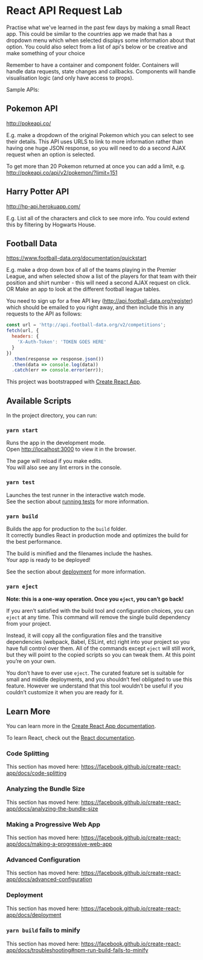 # React API Request Lab

Practise what we've learned in the past few days by making a small React app. This could be similar to the countries app we made that has a dropdown menu which when selected displays some information about that option. You could also select from a list of api's below or be creative and make something of your choice

Remember to have a container and component folder. Containers will handle data requests, state changes and callbacks. Components will handle visualisation logic (and only have access to props).

Sample APIs:

## Pokemon API

http://pokeapi.co/

E.g. make a dropdown of the original Pokemon which you can select to see their details. This API uses URLS to link to more information rather than having one huge JSON response, so you will need to do a second AJAX request when an option is selected.

To get more than 20 Pokemon returned at once you can add a limit, e.g. http://pokeapi.co/api/v2/pokemon/?limit=151

## Harry Potter API

http://hp-api.herokuapp.com/

E.g. List all of the characters and click to see more info. You could extend this by filtering by Hogwarts House.

## Football Data

https://www.football-data.org/documentation/quickstart

E.g. make a drop down box of all of the teams playing in the Premier League, and when selected show a list of the players for that team with their position and shirt number - this will need a second AJAX request on click. OR Make an app to look at the different football league tables.

You need to sign up for a free API key (http://api.football-data.org/register) which should be emailed to you right away, and then include this in any requests to the API as follows:

```js
const url = 'http://api.football-data.org/v2/competitions';
fetch(url, {
  headers: {
    'X-Auth-Token': 'TOKEN GOES HERE'
  }
})
  .then(response => response.json())
  .then(data => console.log(data))
  .catch(err => console.error(err));
```



This project was bootstrapped with [Create React App](https://github.com/facebook/create-react-app).


## Available Scripts

In the project directory, you can run:

### `yarn start`

Runs the app in the development mode.<br />
Open [http://localhost:3000](http://localhost:3000) to view it in the browser.

The page will reload if you make edits.<br />
You will also see any lint errors in the console.

### `yarn test`

Launches the test runner in the interactive watch mode.<br />
See the section about [running tests](https://facebook.github.io/create-react-app/docs/running-tests) for more information.

### `yarn build`

Builds the app for production to the `build` folder.<br />
It correctly bundles React in production mode and optimizes the build for the best performance.

The build is minified and the filenames include the hashes.<br />
Your app is ready to be deployed!

See the section about [deployment](https://facebook.github.io/create-react-app/docs/deployment) for more information.

### `yarn eject`

**Note: this is a one-way operation. Once you `eject`, you can’t go back!**

If you aren’t satisfied with the build tool and configuration choices, you can `eject` at any time. This command will remove the single build dependency from your project.

Instead, it will copy all the configuration files and the transitive dependencies (webpack, Babel, ESLint, etc) right into your project so you have full control over them. All of the commands except `eject` will still work, but they will point to the copied scripts so you can tweak them. At this point you’re on your own.

You don’t have to ever use `eject`. The curated feature set is suitable for small and middle deployments, and you shouldn’t feel obligated to use this feature. However we understand that this tool wouldn’t be useful if you couldn’t customize it when you are ready for it.

## Learn More

You can learn more in the [Create React App documentation](https://facebook.github.io/create-react-app/docs/getting-started).

To learn React, check out the [React documentation](https://reactjs.org/).

### Code Splitting

This section has moved here: https://facebook.github.io/create-react-app/docs/code-splitting

### Analyzing the Bundle Size

This section has moved here: https://facebook.github.io/create-react-app/docs/analyzing-the-bundle-size

### Making a Progressive Web App

This section has moved here: https://facebook.github.io/create-react-app/docs/making-a-progressive-web-app

### Advanced Configuration

This section has moved here: https://facebook.github.io/create-react-app/docs/advanced-configuration

### Deployment

This section has moved here: https://facebook.github.io/create-react-app/docs/deployment

### `yarn build` fails to minify

This section has moved here: https://facebook.github.io/create-react-app/docs/troubleshooting#npm-run-build-fails-to-minify
